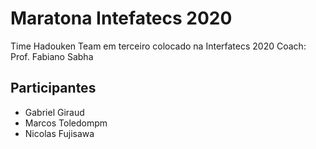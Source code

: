 # Maratona Intefatecs 2020
Time Hadouken Team em terceiro colocado na Interfatecs 2020
Coach: Prof. Fabiano Sabha

## Participantes
- Gabriel Giraud
- Marcos Toledompm
- Nicolas Fujisawa
